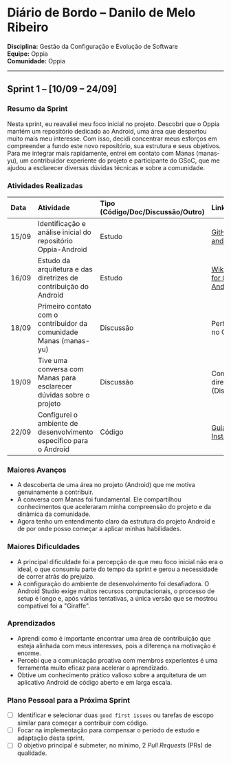 # Diário de Bordo – Danilo de Melo Ribeiro

**Disciplina:** Gestão da Configuração e Evolução de Software\
**Equipe:** Oppia\
**Comunidade:** Oppia

---

## Sprint 1 – [10/09 – 24/09]

### Resumo da Sprint

Nesta sprint, eu reavaliei meu foco inicial no projeto. Descobri que o Oppia mantém um repositório dedicado ao Android, uma área que despertou muito mais meu interesse. Com isso, decidi concentrar meus esforços em compreender a fundo este novo repositório, sua estrutura e seus objetivos. Para me integrar mais rapidamente, entrei em contato com Manas (manas-yu), um contribuidor experiente do projeto e participante do GSoC, que me ajudou a esclarecer diversas dúvidas técnicas e sobre a comunidade.

### Atividades Realizadas

| Data  | Atividade                                                           | Tipo (Código/Doc/Discussão/Outro) | Link/Referência                                                                            | Status    |
| :---- | :------------------------------------------------------------------ | :-------------------------------- | :----------------------------------------------------------------------------------------- | :-------- |
| 15/09 | Identificação e análise inicial do repositório Oppia-Android        | Estudo                            | [GitHub: oppia-android](https://github.com/oppia/oppia-android)                            | Concluído |
| 16/09 | Estudo da arquitetura e das diretrizes de contribuição do Android   | Estudo                            | [Wiki: Developing for Oppia-Android](https://github.com/oppia/oppia-android/wiki)          | Concluído |
| 18/09 | Primeiro contato com o contribuidor da comunidade Manas (manas-yu)  | Discussão                         | Perfil [manas-yu](https://github.com/manas-yu) no GitHub                                   | Concluído |
| 19/09 | Tive uma conversa com Manas para esclarecer dúvidas sobre o projeto | Discussão                         | Comunicação direta (Discord/GitHub)                                                        | Concluído |
| 22/09 | Configurei o ambiente de desenvolvimento específico para o Android  | Código                            | [Guia de Instalação](https://github.com/oppia/oppia-android/wiki/Installing-Oppia-Android) | Concluído |

### Maiores Avanços

-   A descoberta de uma área no projeto (Android) que me motiva genuinamente a contribuir.
-   A conversa com Manas foi fundamental. Ele compartilhou conhecimentos que aceleraram minha compreensão do projeto e da dinâmica da comunidade.
-   Agora tenho um entendimento claro da estrutura do projeto Android e de por onde posso começar a aplicar minhas habilidades.

### Maiores Dificuldades

-   A principal dificuldade foi a percepção de que meu foco inicial não era o ideal, o que consumiu parte do tempo da sprint e gerou a necessidade de correr atrás do prejuízo.
-   A configuração do ambiente de desenvolvimento foi desafiadora. O Android Studio exige muitos recursos computacionais, o processo de setup é longo e, após várias tentativas, a única versão que se mostrou compatível foi a "Giraffe".

### Aprendizados

-   Aprendi como é importante encontrar uma área de contribuição que esteja alinhada com meus interesses, pois a diferença na motivação é enorme.
-   Percebi que a comunicação proativa com membros experientes é uma ferramenta muito eficaz para acelerar o aprendizado.
-   Obtive um conhecimento prático valioso sobre a arquitetura de um aplicativo Android de código aberto e em larga escala.

### Plano Pessoal para a Próxima Sprint

-   [ ] Identificar e selecionar duas `good first issues` ou tarefas de escopo similar para começar a contribuir com código.
-   [ ] Focar na implementação para compensar o período de estudo e adaptação desta sprint.
-   [ ] O objetivo principal é submeter, no mínimo, 2 _Pull Requests_ (PRs) de qualidade.
